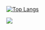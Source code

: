 [![Top Langs](https://github-readme-stats.vercel.app/api/top-langs/?username=MohamedElfergani)](https://github.com/anuraghazra/github-readme-stats)

![](https://img.shields.io/badge/<WORD_ON_LEFT>-<WORD_ON_RIGHT>-informational?style=flat&logo=<LOGO_NAME>&logoColor=white&color=2bbc8a)



